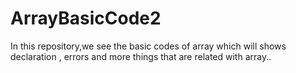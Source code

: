 # ArrayBasicCode2
In this repository,we see the basic codes of array which will shows declaration , errors and more things that are related with array..
